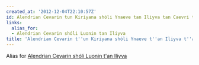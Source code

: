 ```yaml
---
created_at: '2012-12-04T22:10:57Z'
id: Alendrian Cevarin tun Kiriyana shóli Ynaeve tan Iliyva tan Caevri tan Tenavron
links:
  alias_for:
  - Alendrian Cevarin shóli Luonin tan Iliyva
title: 'Alendrian Cevarin t''un Kiriyana shóli Ynaeve t''an Iliyva t''an Caevri t''an Tenavron'
---
```


Alias for [Alendrian Cevarin shóli Luonin t'an Iliyva]

  [Alendrian Cevarin shóli Luonin t'an Iliyva]: Alendrian_Cevarin_shóli_Luonin_t'an_Iliyva